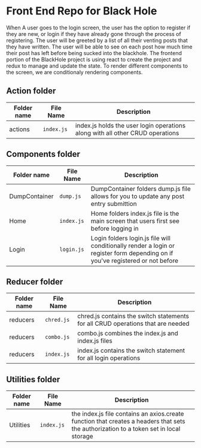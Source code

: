 # Front End Repo for Black Hole


  When A user goes to the login screen, the user has the option to register if they are new, or login if they have already gone through the process of registering. The user will be greeted by a list of all their venting posts that they have written. The user will be able to see on each post how much time their post has left before being sucked into the blackhole. 
  The frontend portion of the BlackHole project is using react to create the project and redux to manage and update the state. To render different components to the screen, we are conditionaly rendering components.


## Action folder

|Folder name|File Name|Description|
|---|---|---|
|actions|`index.js`|index.js holds the user login operations along with all other CRUD operations|


## Components folder

|Folder name|File Name|Description|
|---|---|---|
|DumpContainer|`dump.js`| DumpContainer folders dump.js file allows for you to update any post entry submittion |
|Home|`index.js`|Home folders index.js file is the main screen that users first see before logging in|
|Login|`login.js`|Login folders login.js file will conditionally render a login or register form depending on if you've registered or not before|

## Reducer folder

|Folder name|File Name|Description|
|---|---|---|
|reducers|`chred.js`|chred.js contains the switch statements for all CRUD operations that are needed|
|reducers|`combo.js`|combo.js combines the index.js and index.js files|
|reducers|`index.js`|index.js contains the switch statement for all login operations|

## Utilities folder

|Folder name|File Name|Description|
|---|---|---|
|Utilities|`index.js`|the index.js file contains an axios.create function that creates a headers that sets the authorization to a token set in local storage|

